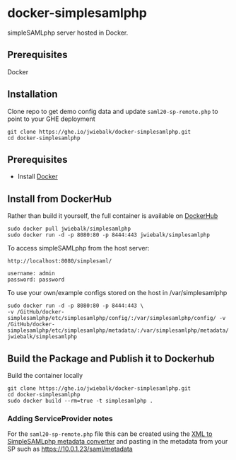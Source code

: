 # docker-simplesamlphp

simpleSAMLphp server hosted in Docker.


## Prerequisites

Docker

## Installation

Clone repo to get demo config data and update `saml20-sp-remote.php` to point to your GHE deployment

```
git clone https://ghe.io/jwiebalk/docker-simplesamlphp.git
cd docker-simplesamlphp
```

## Prerequisites

  - Install [Docker](https://www.docker.com/)

## Install from DockerHub

Rather than build it yourself, the full container is available on [DockerHub](https://hub.docker.com/r/jwiebalk/simplesamlphp/)

```
sudo docker pull jwiebalk/simplesamlphp
sudo docker run -d -p 8080:80 -p 8444:443 jwiebalk/simplesamlphp
```

To access simpleSAMLphp from the host server:

```
http://localhost:8080/simplesaml/

username: admin
password: password

```

To use your own/example configs stored on the host in /var/simplesamlphp

```
sudo docker run -d -p 8080:80 -p 8444:443 \
-v /GitHub/docker-simplesamlphp/etc/simplesamlphp/config/:/var/simplesamlphp/config/ -v /GitHub/docker-simplesamlphp/etc/simplesamlphp/metadata/:/var/simplesamlphp/metadata/ jwiebalk/simplesamlphp
```

## Build the Package and Publish it to Dockerhub

Build the container locally

```
git clone https://ghe.io/jwiebalk/docker-simplesamlphp.git
cd docker-simplesamlphp
sudo docker build --rm=true -t simplesamlphp .
```

### Adding ServiceProvider notes

For the `saml20-sp-remote.php` file this can be created using the [XML to SimpleSAMLphp metadata converter](https://localhost:8444/simplesaml/module.php/core/frontpage_federation.php)
and pasting in the metadata from your SP such as https://10.0.1.23/saml/metadata
